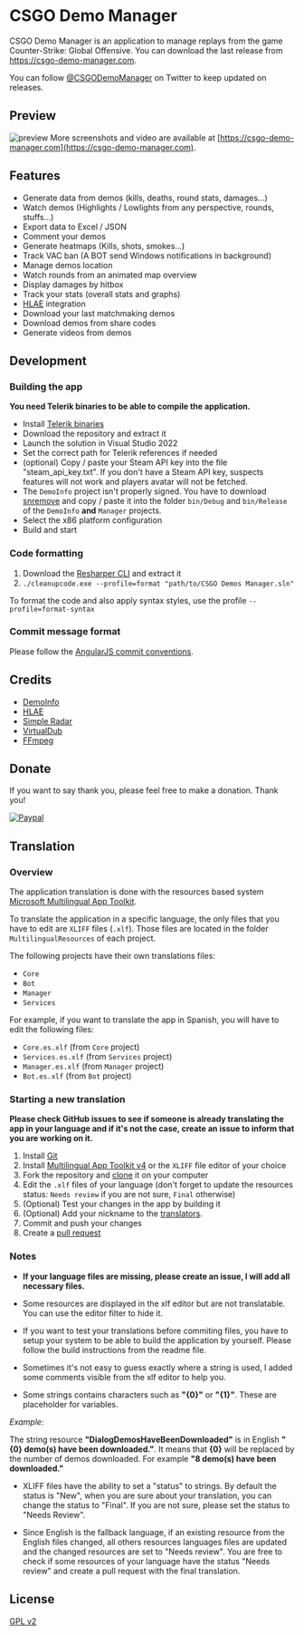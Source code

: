 # CSGO Demo Manager

CSGO Demo Manager is an application to manage replays from the game Counter-Strike: Global Offensive.
You can download the last release from https://csgo-demo-manager.com.

You can follow [@CSGODemoManager](https://twitter.com/CSGODemoManager) on Twitter to keep updated on releases.

## Preview

![preview](https://github.com/akiver/CSGO-Demos-Manager/blob/master/preview.jpg)
More screenshots and video are available at [https://csgo-demo-manager.com](https://csgo-demo-manager.com).

## Features
- Generate data from demos (kills, deaths, round stats, damages...)
- Watch demos (Highlights / Lowlights from any perspective, rounds, stuffs...)
- Export data to Excel / JSON
- Comment your demos
- Generate heatmaps (Kills, shots, smokes...)
- Track VAC ban (A BOT send Windows notifications in background)
- Manage demos location
- Watch rounds from an animated map overview
- Display damages by hitbox
- Track your stats (overall stats and graphs)
- [HLAE](https://github.com/advancedfx/advancedfx/wiki/Half-Life-Advanced-Effects) integration
- Download your last matchmaking demos
- Download demos from share codes
- Generate videos from demos

## Development

### Building the app

**You need Telerik binaries to be able to compile the application.**

* Install [Telerik binaries](https://www.telerik.com/products/wpf/overview.aspx)
* Download the repository and extract it
* Launch the solution in Visual Studio 2022
* Set the correct path for Telerik references if needed
* (optional) Copy / paste your Steam API key into the file "steam_api_key.txt". If you don't have a Steam API key, suspects features will not work and players avatar will not be fetched.
* The `DemoInfo` project isn't properly signed. You have to download [snremove](http://www.nirsoft.net/dot_net_tools/strong_name_remove.html) and copy / paste it into the folder `bin/Debug` and `bin/Release` of the `DemoInfo` **and** `Manager` projects.
* Select the x86 platform configuration
* Build and start

### Code formatting

1. Download the [Resharper CLI](https://www.jetbrains.com/resharper/download/#section=commandline) and extract it
2. `./cleanupcode.exe --profile=format "path/to/CSGO Demos Manager.sln"`

To format the code and also apply syntax styles, use the profile `--profile=format-syntax`

### Commit message format

Please follow the [AngularJS commit conventions](https://docs.google.com/document/d/1QrDFcIiPjSLDn3EL15IJygNPiHORgU1_OOAqWjiDU5Y/edit#).

## Credits

* [DemoInfo](https://github.com/StatsHelix/demoinfo)
* [HLAE](https://github.com/advancedfx/advancedfx/wiki/Half-Life-Advanced-Effects)
* [Simple Radar](http://simpleradar.com/)
* [VirtualDub](http://www.virtualdub.org/)
* [FFmpeg](http://ffmpeg.org/)

## Donate

 If you want to say thank you, please feel free to make a donation. Thank you!

 [![Paypal](https://www.paypalobjects.com/en_US/i/btn/btn_donate_SM.gif)](https://www.paypal.com/cgi-bin/webscr?cmd=_donations&business=4K9LM2PMM8D3E&lc=US&item_name=CSGO%20Demos%20Manager&currency_code=EUR&bn=PP%2dDonationsBF%3abtn_donate_SM%2egif%3aNonHosted)

## Translation

### Overview

The application translation is done with the resources based system [Microsoft Multilingual App Toolkit](https://docs.microsoft.com/en-us/windows/apps/design/globalizing/multilingual-app-toolkit-editor-downloads).

To translate the application in a specific language, the only files that you have to edit are `XLIFF` files (`.xlf`). Those files are located in the folder `MultilingualResources` of each project.

The following projects have their own translations files:
- `Core`
- `Bot`
- `Manager`
- `Services`

For example, if you want to translate the app in Spanish, you will have to edit the following files:
- `Core.es.xlf` (from `Core` project)
- `Services.es.xlf` (from `Services` project)
- `Manager.es.xlf` (from `Manager` project)
- `Bot.es.xlf` (from `Bot` project)

### Starting a new translation

**Please check GitHub issues to see if someone is already translating the app in your language and if it's not the case, create an issue to inform that you are working on it.**

1. Install [Git](https://git-scm.com/)
2. Install [Multilingual App Toolkit v4](https://visualstudiogallery.msdn.microsoft.com/6dab9154-a7e1-46e4-bbfa-18b5e81df520) or the `XLIFF` file editor of your choice
3. Fork the repository and [clone](https://help.github.com/articles/cloning-a-repository/) it on your computer
4. Edit the `.xlf` files of your language (don't forget to update the resources status: `Needs review` if you are not sure, `Final` otherwise)
5. (Optional) Test your changes in the app by building it
6. (Optional) Add your nickname to the [translators](https://github.com/akiver/CSGO-Demos-Manager/blob/master/Manager/App.xaml.cs#L28).
7. Commit and push your changes
8. Create a [pull request](https://help.github.com/articles/creating-a-pull-request/)

### Notes

- **If your language files are missing, please create an issue, I will add all necessary files.**

- Some resources are displayed in the xlf editor but are not translatable. You can use the editor filter to hide it.

- If you want to test your translations before commiting files, you have to setup your system to be able to build the application by yourself.
Please follow the build instructions from the readme file.

- Sometimes it's not easy to guess exactly where a string is used, I added some comments visible from the xlf editor to help you.

- Some strings contains characters such as **"{0}"** or **"{1}"**.
These are placeholder for variables.

*Example:*

The string resource **"DialogDemosHaveBeenDownloaded"** is in English **"{0} demo(s) have been downloaded."**.
It means that **{0}** will be replaced by the number of demos downloaded.
For example **"8 demo(s) have been downloaded."**

- XLIFF files have the ability to set a "status" to strings. By default the status is "New", when you are sure about your translation, you can change the status to "Final". If you are not sure, please set the status to "Needs Review".

- Since English is the fallback language, if an existing resource from the English files changed, all others resources languages files are updated and the changed resources are set to "Needs review". You are free to check if some resources of your language have the status "Needs review" and create a pull request with the final translation.

## License

[GPL v2](https://github.com/akiver/CSGO-Demos-Manager/blob/master/LICENSE)
